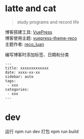 # latte and cat

> study programs and record life

博客搭建工具: [VuePress](https://vuepress.vuejs.org/zh/)  
博客使用主题: [vuepress-theme-reco](https://vuepress-theme-reco.recoluan.com/)  
主题作者: [reco_luan](https://github.com/recoluan)

编写博客时添加标签、日期和分类

```
---
title: xxxxxxxxxxxxx
date: xxxx-xx-xx
sidebar: auto
tags:
 - xxx
categories:
 - xxx
---
```

# dev

运行 npm run dev
打包 npm run build
